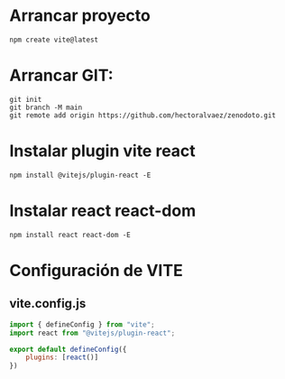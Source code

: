 # Arrancar proyecto
```
npm create vite@latest
```

# Arrancar GIT:
```
git init
git branch -M main
git remote add origin https://github.com/hectoralvaez/zenodoto.git
```

# Instalar plugin vite react
```
npm install @vitejs/plugin-react -E
```

# Instalar react react-dom
```
npm install react react-dom -E
```

# Configuración de VITE
## vite.config.js
```javascript
import { defineConfig } from "vite";
import react from "@vitejs/plugin-react";

export default defineConfig({
    plugins: [react()]
})
```

